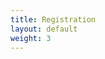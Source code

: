```yaml
---
title: Registration
layout: default
weight: 3
---
```


<!-- give instructions on how to register here. -->

